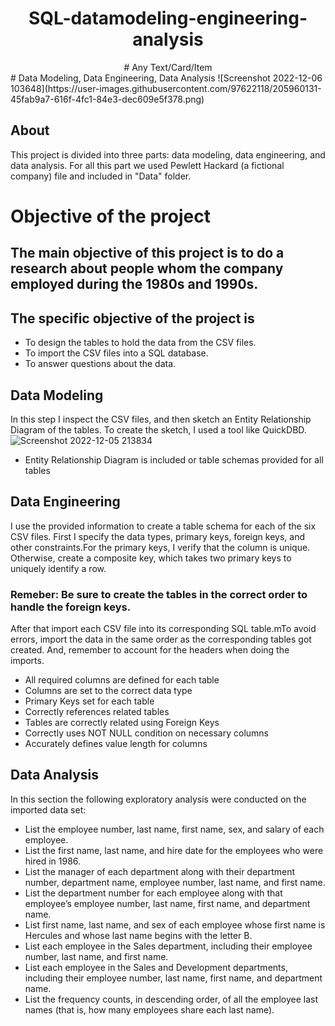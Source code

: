  <h1 style="text-align: center;">SQL-datamodeling-engineering-analysis</h1>

<div align="center">
   # Any Text/Card/Item
</div>
# Data Modeling, Data Engineering, Data Analysis
![Screenshot 2022-12-06 103648](https://user-images.githubusercontent.com/97622118/205960131-45fab9a7-616f-4fc1-84e3-dec609e5f378.png)

## About
This project is divided into three parts: data modeling, data engineering, and data analysis. For all this part we used Pewlett Hackard (a fictional company) file and included in "Data" folder.
# Objective of the project
## The main objective of this project is to do a research about people whom the company employed during the 1980s and 1990s.
## The specific objective of the project is
 * To design the tables to hold the data from the CSV files.
 * To import the CSV files into a SQL database.
 * To answer questions about the data.

## Data Modeling
In this step I inspect the CSV files, and then sketch an Entity Relationship Diagram of the tables. To create the sketch, I used a tool like QuickDBD.
![Screenshot 2022-12-05 213834](https://user-images.githubusercontent.com/97622118/205948767-e63b0cb2-485c-4715-a35f-0bc9cc0b8260.png)
* Entity Relationship Diagram is included or table schemas provided for all tables 
## Data Engineering
I use the provided information to create a table schema for each of the six CSV files. First I specify the data types, primary keys, foreign keys, and other constraints.For the primary keys, I verify that the column is unique. Otherwise, create a composite key, which takes two primary keys to uniquely identify a row.
### Remeber: Be sure to create the tables in the correct order to handle the foreign keys.
After that import each CSV file into its corresponding SQL table.mTo avoid errors, import the data in the same order as the corresponding tables got created. And, remember to account for the headers when doing the imports.

   * All required columns are defined for each table 
   * Columns are set to the correct data type 
   * Primary Keys set for each table 
   * Correctly references related tables 
   * Tables are correctly related using Foreign Keys 
   * Correctly uses NOT NULL condition on necessary columns 
   * Accurately defines value length for columns 
## Data Analysis
In this section the following exploratory analysis were conducted on the imported data set:
  * List the employee number, last name, first name, sex, and salary of each employee.
  * List the first name, last name, and hire date for the employees who were hired in 1986.
  * List the manager of each department along with their department number, department name, employee number, last name, and first name.
  * List the department number for each employee along with that employee’s employee number, last name, first name, and department name.
  * List first name, last name, and sex of each employee whose first name is Hercules and whose last name begins with the letter B.
  * List each employee in the Sales department, including their employee number, last name, and first name.
  * List each employee in the Sales and Development departments, including their employee number, last name, first name, and department name.
  * List the frequency counts, in descending order, of all the employee last names (that is, how many employees share each last name).
